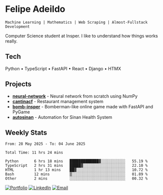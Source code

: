 # Felipe Adeildo

```
Machine Learning | Mathematics | Web Scraping | Almost-Fullstack Development
```

Computer Science student at Insper. I like to understand how things works really.

## Tech
Python • TypeScript • FastAPI • React • Django • HTMX

## Projects
- **[neural-network](https://github.com/felipeadeildo/neural-network)** - Neural network from scratch using NumPy
- **[cantinacf](https://github.com/felipeadeildo/cantinacf)** - Restaurant management system
- **[bomb-insper](https://github.com/insper-dev/bomb)** - Bomberman-like online game made with FastAPI and PyGame 
- **[autosinan](https://github.com/felipeadeildo/autosinan)** - Automation for Sinan Health System

## Weekly Stats
<!--START_SECTION:waka-->

```ansi
From: 28 May 2025 - To: 04 June 2025

Total Time: 11 hrs 24 mins

Python       6 hrs 18 mins   █████████████▓░░░░░░░░░░░   55.19 %
TypeScript   2 hrs 31 mins   █████▓░░░░░░░░░░░░░░░░░░░   22.10 %
HTML         1 hr 13 mins    ██▓░░░░░░░░░░░░░░░░░░░░░░   10.72 %
Bash         12 mins         ▒░░░░░░░░░░░░░░░░░░░░░░░░   01.89 %
Other        2 mins          ░░░░░░░░░░░░░░░░░░░░░░░░░   00.32 %
```

<!--END_SECTION:waka-->

[![Portfolio](https://img.shields.io/badge/felipeadeildo.com-FF6B6B?style=flat-square&logo=firefox&logoColor=white)](https://felipeadeildo.com)
[![LinkedIn](https://img.shields.io/badge/LinkedIn-0077B5?style=flat-square&logo=linkedin&logoColor=white)](https://linkedin.com/in/felipeadeildo)
[![Email](https://img.shields.io/badge/Email-D14836?style=flat-square&logo=gmail&logoColor=white)](mailto:contato@felipeadeildo.com)
